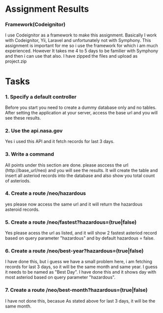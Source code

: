 # Assignment Results
<h3>Framework(Codeignitor)</h3>

I use Codeignitor as a framework to make this assignment. Basically I work with Codeignitor, Yii, Laravel and unfortunately not with Symphony.
This assignment is important for me so i use the framework for which i am much experienced. However It takes me 4 to 5 days to be familier with Symphony and then i can use that also. 
I have zipped the files and upload as project.zip

# Tasks
<h3>1. Specify a default controller</h3>
Before you start you need to create a dummy database only and no tables.
After setting the application at your server, access the base url and you will see these results.

<h3>2. Use the api.nasa.gov</h3>
Yes i used this API and it fetch records for last 3 days.

<h3>3. Write a command</h3>
All points under this section are done. please asccess the url (http://base_url/neo) and you will see the results. 
It will create the table and insert all asteriod records into the database and also show you total count of asteriods.

<h3>4. Create a route /neo/hazardous </h3>
yes please now access the same url and it will return the hazardous asteroid records.

<h3>5. Create a route /neo/fastest?hazardous=(true|false)</h3>
Yes please acess the url as listed, and it will show 2 fastest asteriod record based on query parameter "hazardous" and by default hazardous = false.


<h3>6. Create a route /neo/best-year?hazardous=(true|false)</h3>
I have done this, but i guess we have a small problem here, i am fetching records for last 3 days, so it will be the same month and same year. 
I guess it needs to be named as "Best Day". I have done this and it shows day with most asteriod based on query parameter "hazardous".

<h3>7. Create a route /neo/best-month?hazardous=(true|false)</h3>
I have not done this, becasue As stated above for last 3 days, it will be the same month. 
